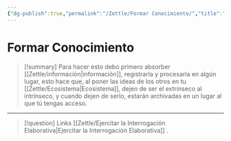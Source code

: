 ```yaml
---
{"dg-publish":true,"permalink":"/Zettle/Formar Conocimiento/","title":"Absorber Conocimiento","tags":["Pensamiento,"],"created":"2023-08-26T21:18:30.819-05:00","updated":"2023-08-31T17:41:48.236-05:00"}
---
```



# Formar Conocimiento

> [!summary] 
> Para hacer esto debo primero absorber  [[Zettle/información\|información]], registrarla y procesarla en algún lugar, esto hace que, al poner las ideas de los otros en tu [[Zettle/Ecosistema\|Ecosistema]], dejen de ser el extrínseco al intrínseco, y cuando dejen de serlo, estarán archivadas en un lugar al que tú tengas acceso.

- - - 
> [!question] Links
> [[Zettle/Ejercitar la Interrogación Elaborativa\|Ejercitar la Interrogación Elaborativa]]
> .
